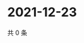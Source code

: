 # 2021-12-23

共 0 条

<!-- BEGIN WEIBO -->
<!-- 最后更新时间 Thu Dec 23 2021 21:22:58 GMT+0800 (China Standard Time) -->

<!-- END WEIBO -->
